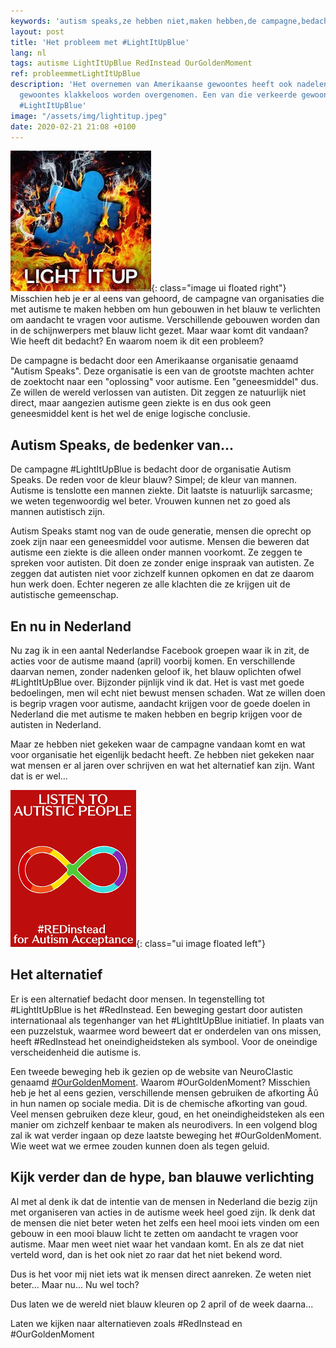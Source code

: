 ```yaml
---
keywords: 'autism speaks,ze hebben niet,maken hebben,de campagne,bedacht door'
layout: post
title: 'Het probleem met #LightItUpBlue'
lang: nl
tags: autisme LightItUpBlue RedInstead OurGoldenMoment 
ref: probleemmetLightItUpBlue
description: 'Het overnemen van Amerikaanse gewoontes heeft ook nadelen dat foute
  gewoontes klakkeloos worden overgenomen. Een van die verkeerde gewoontes is de campagne
  #LightItUpBlue'
image: "/assets/img/lightitup.jpeg"
date: 2020-02-21 21:08 +0100
---
```

![Light it up!](/assets/img/lightitup.jpeg){: class="image ui floated right"}
Misschien heb je er al eens van gehoord, de campagne van organisaties die met autisme te maken hebben om hun gebouwen in het blauw te verlichten om aandacht te vragen voor autisme. Verschillende gebouwen worden dan in de schijnwerpers met blauw licht gezet. Maar waar komt dit vandaan? Wie heeft dit bedacht? En waarom noem ik dit een probleem?

De campagne is bedacht door een Amerikaanse organisatie genaamd "Autism Speaks". Deze organisatie is een van de grootste machten achter de zoektocht naar een "oplossing" voor autisme. Een "geneesmiddel" dus. Ze willen de wereld verlossen van autisten. Dit zeggen ze natuurlijk niet direct, maar aangezien autisme geen ziekte is en dus ook geen geneesmiddel kent is het wel de enige logische conclusie.

## Autism Speaks, de bedenker van...

De campagne #LightItUpBlue is bedacht door de organisatie Autism Speaks. De reden voor de kleur blauw? Simpel; de kleur van mannen. Autisme is tenslotte een mannen ziekte. Dit laatste is natuurlijk sarcasme; we weten tegenwoordig wel beter. Vrouwen kunnen net zo goed als mannen autistisch zijn.

Autism Speaks stamt nog van de oude generatie, mensen die oprecht op zoek zijn naar een geneesmiddel voor autisme. Mensen die beweren dat autisme een ziekte is die alleen onder mannen voorkomt. Ze zeggen te spreken voor autisten. Dit doen ze zonder enige inspraak van autisten. Ze zeggen dat autisten niet voor zichzelf kunnen opkomen en dat ze daarom hun werk doen. Echter negeren ze alle klachten die ze krijgen uit de autistische gemeenschap.

## En nu in Nederland

Nu zag ik in een aantal Nederlandse Facebook groepen waar ik in zit, de acties voor de autisme maand (april) voorbij komen. En verschillende daarvan nemen, zonder nadenken geloof ik, het blauw oplichten ofwel #LightItUpBlue over. Bijzonder pijnlijk vind ik dat. Het is vast met goede bedoelingen, men wil echt niet bewust mensen schaden. Wat ze willen doen is begrip vragen voor autisme, aandacht krijgen voor de goede doelen in Nederland die met autisme te maken hebben en begrip krijgen voor de autisten in Nederland.

Maar ze hebben niet gekeken waar de campagne vandaan komt en wat voor organisatie het eigenlijk bedacht heeft. Ze hebben niet gekeken naar wat mensen er al jaren over schrijven en wat het alternatief kan zijn. Want dat is er wel...

![Geen #LightItUpBlue maar #RedInstead](/assets/img/redinstead.png){: class="ui image floated left"}
## Het alternatief
Er is een alternatief bedacht door mensen. In tegenstelling tot #LightItUpBlue is het #RedInstead. Een beweging gestart door autisten internationaal als tegenhanger van het #LightItUpBlue initiatief. In plaats van een puzzelstuk, waarmee word beweert dat er onderdelen van ons missen, heeft #RedInstead het oneindigheidsteken als symbool. Voor de oneindige verscheidenheid die autisme is.

Een tweede beweging heb ik gezien op de website van NeuroClastic genaamd [#OurGoldenMoment](https://neuroclastic.com/2020/02/09/introducing-our-golden-moment-an-inaugural-coming-out-day-on-april-1st-2020-for-the-autistic-neurodivergent-community/). Waarom #OurGoldenMoment? Misschien heb je het al eens gezien, verschillende mensen gebruiken de afkorting Âû in hun namen op sociale media. Dit is de chemische afkorting van goud. Veel mensen gebruiken deze kleur, goud, en het oneindigheidsteken als een manier om zichzelf kenbaar te maken als neurodivers. In een volgend blog zal ik wat verder ingaan op deze laatste beweging het #OurGoldenMoment. Wie weet wat we ermee zouden kunnen doen als tegen geluid.

## Kijk verder dan de hype, ban blauwe verlichting

Al met al denk ik dat de intentie van de mensen in Nederland die bezig zijn met organiseren van acties in de autisme week heel goed zijn. Ik denk dat de mensen die niet beter weten het zelfs een heel mooi iets vinden om een gebouw in een mooi blauw licht te zetten om aandacht te vragen voor autisme. Maar men weet niet waar het vandaan komt. En als ze dat niet verteld word, dan is het ook niet zo raar dat het niet bekend word.

Dus is het voor mij niet iets wat ik mensen direct aanreken. Ze weten niet beter... Maar nu... Nu wel toch?

Dus laten we de wereld niet blauw kleuren op 2 april of de week daarna...

Laten we kijken naar alternatieven zoals #RedInstead en #OurGoldenMoment
